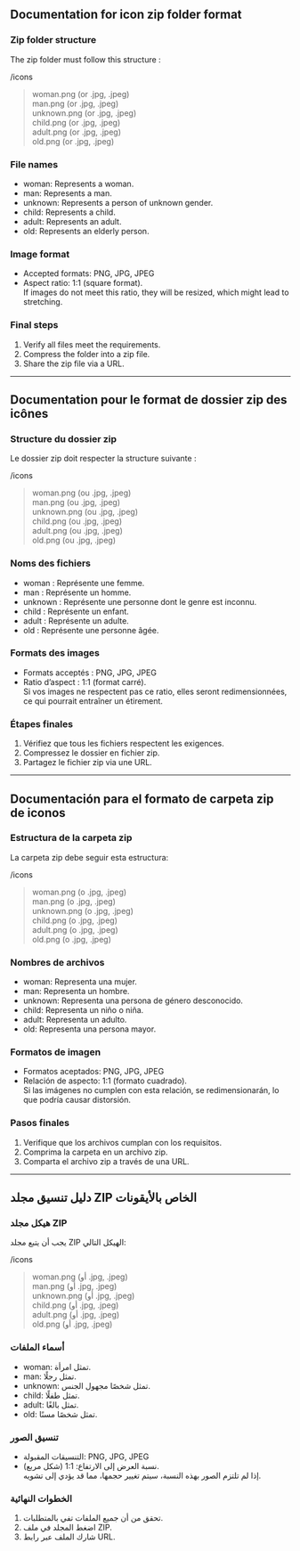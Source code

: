 
## Documentation for icon zip folder format

### Zip folder structure

The zip folder must follow this structure :

/icons 
>woman.png   (or .jpg, .jpeg)  
>man.png     (or .jpg, .jpeg)  
>unknown.png (or .jpg, .jpeg)  
>child.png   (or .jpg, .jpeg)  
>adult.png   (or .jpg, .jpeg)  
>old.png     (or .jpg, .jpeg)

### File names

- woman: Represents a woman.
- man: Represents a man.
- unknown: Represents a person of unknown gender.
- child: Represents a child.
- adult: Represents an adult.
- old: Represents an elderly person.

### Image format

- Accepted formats: PNG, JPG, JPEG
- Aspect ratio: 1:1 (square format).  
If images do not meet this ratio, they will be resized, which might lead to stretching.

### Final steps

1. Verify all files meet the requirements.
2. Compress the folder into a zip file.
3. Share the zip file via a URL.

---

## Documentation pour le format de dossier zip des icônes

### Structure du dossier zip

Le dossier zip doit respecter la structure suivante :

/icons
>woman.png   (ou .jpg, .jpeg)  
>man.png     (ou .jpg, .jpeg)  
>unknown.png (ou .jpg, .jpeg)  
>child.png   (ou .jpg, .jpeg)  
>adult.png   (ou .jpg, .jpeg)  
>old.png     (ou .jpg, .jpeg)

### Noms des fichiers

- woman : Représente une femme.
- man : Représente un homme.
- unknown : Représente une personne dont le genre est inconnu.
- child : Représente un enfant.
- adult : Représente un adulte.
- old : Représente une personne âgée.

### Formats des images

- Formats acceptés : PNG, JPG, JPEG
- Ratio d’aspect : 1:1 (format carré).  
Si vos images ne respectent pas ce ratio, elles seront redimensionnées, ce qui pourrait entraîner un étirement.

### Étapes finales

1. Vérifiez que tous les fichiers respectent les exigences.
2. Compressez le dossier en fichier zip.
3. Partagez le fichier zip via une URL.

---

## Documentación para el formato de carpeta zip de iconos

### Estructura de la carpeta zip

La carpeta zip debe seguir esta estructura:

/icons
>woman.png   (o .jpg, .jpeg)  
>man.png     (o .jpg, .jpeg)  
>unknown.png (o .jpg, .jpeg)  
>child.png   (o .jpg, .jpeg)  
>adult.png   (o .jpg, .jpeg)  
>old.png     (o .jpg, .jpeg)

### Nombres de archivos

- woman: Representa una mujer.
- man: Representa un hombre.
- unknown: Representa una persona de género desconocido.
- child: Representa un niño o niña.
- adult: Representa un adulto.
- old: Representa una persona mayor.

### Formatos de imagen

- Formatos aceptados: PNG, JPG, JPEG
- Relación de aspecto: 1:1 (formato cuadrado).  
Si las imágenes no cumplen con esta relación, se redimensionarán, lo que podría causar distorsión.

### Pasos finales

1. Verifique que los archivos cumplan con los requisitos.
2. Comprima la carpeta en un archivo zip.
3. Comparta el archivo zip a través de una URL.

---

## دليل تنسيق مجلد ZIP الخاص بالأيقونات

### هيكل مجلد ZIP

يجب أن يتبع مجلد ZIP الهيكل التالي:

/icons
>woman.png   (أو .jpg, .jpeg)  
>man.png     (أو  .jpg, .jpeg)  
>unknown.png (أو  .jpg, .jpeg)  
>child.png   (أو  .jpg, .jpeg)  
>adult.png   (أو  .jpg, .jpeg)  
>old.png     (أو  .jpg, .jpeg)

### أسماء الملفات

- woman: تمثل امرأة.
- man: تمثل رجلًا.
- unknown: تمثل شخصًا مجهول الجنس.
- child: تمثل طفلًا.
- adult: تمثل بالغًا.
- old: تمثل شخصًا مسنًا.

### تنسيق الصور

- التنسيقات المقبولة: PNG, JPG, JPEG
- نسبة العرض إلى الارتفاع: 1:1 (شكل مربع).  
إذا لم تلتزم الصور بهذه النسبة، سيتم تغيير حجمها، مما قد يؤدي إلى تشويه.

### الخطوات النهائية

1. تحقق من أن جميع الملفات تفي بالمتطلبات.
2. اضغط المجلد في ملف ZIP.
3. شارك الملف عبر رابط URL.

